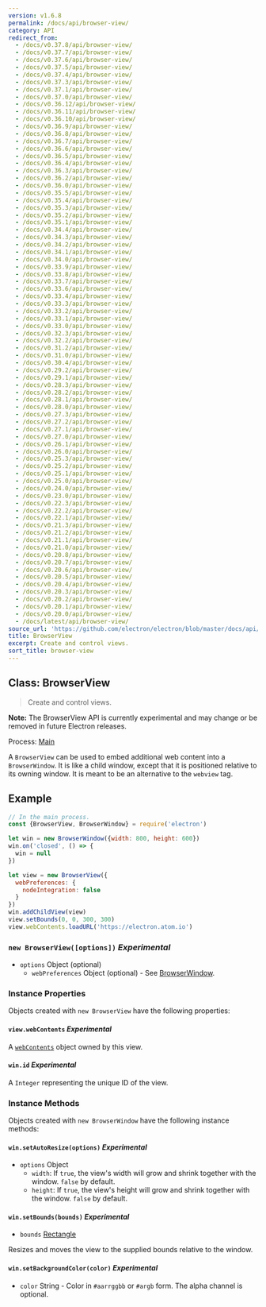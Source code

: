 ```yaml
---
version: v1.6.8
permalink: /docs/api/browser-view/
category: API
redirect_from:
  - /docs/v0.37.8/api/browser-view/
  - /docs/v0.37.7/api/browser-view/
  - /docs/v0.37.6/api/browser-view/
  - /docs/v0.37.5/api/browser-view/
  - /docs/v0.37.4/api/browser-view/
  - /docs/v0.37.3/api/browser-view/
  - /docs/v0.37.1/api/browser-view/
  - /docs/v0.37.0/api/browser-view/
  - /docs/v0.36.12/api/browser-view/
  - /docs/v0.36.11/api/browser-view/
  - /docs/v0.36.10/api/browser-view/
  - /docs/v0.36.9/api/browser-view/
  - /docs/v0.36.8/api/browser-view/
  - /docs/v0.36.7/api/browser-view/
  - /docs/v0.36.6/api/browser-view/
  - /docs/v0.36.5/api/browser-view/
  - /docs/v0.36.4/api/browser-view/
  - /docs/v0.36.3/api/browser-view/
  - /docs/v0.36.2/api/browser-view/
  - /docs/v0.36.0/api/browser-view/
  - /docs/v0.35.5/api/browser-view/
  - /docs/v0.35.4/api/browser-view/
  - /docs/v0.35.3/api/browser-view/
  - /docs/v0.35.2/api/browser-view/
  - /docs/v0.35.1/api/browser-view/
  - /docs/v0.34.4/api/browser-view/
  - /docs/v0.34.3/api/browser-view/
  - /docs/v0.34.2/api/browser-view/
  - /docs/v0.34.1/api/browser-view/
  - /docs/v0.34.0/api/browser-view/
  - /docs/v0.33.9/api/browser-view/
  - /docs/v0.33.8/api/browser-view/
  - /docs/v0.33.7/api/browser-view/
  - /docs/v0.33.6/api/browser-view/
  - /docs/v0.33.4/api/browser-view/
  - /docs/v0.33.3/api/browser-view/
  - /docs/v0.33.2/api/browser-view/
  - /docs/v0.33.1/api/browser-view/
  - /docs/v0.33.0/api/browser-view/
  - /docs/v0.32.3/api/browser-view/
  - /docs/v0.32.2/api/browser-view/
  - /docs/v0.31.2/api/browser-view/
  - /docs/v0.31.0/api/browser-view/
  - /docs/v0.30.4/api/browser-view/
  - /docs/v0.29.2/api/browser-view/
  - /docs/v0.29.1/api/browser-view/
  - /docs/v0.28.3/api/browser-view/
  - /docs/v0.28.2/api/browser-view/
  - /docs/v0.28.1/api/browser-view/
  - /docs/v0.28.0/api/browser-view/
  - /docs/v0.27.3/api/browser-view/
  - /docs/v0.27.2/api/browser-view/
  - /docs/v0.27.1/api/browser-view/
  - /docs/v0.27.0/api/browser-view/
  - /docs/v0.26.1/api/browser-view/
  - /docs/v0.26.0/api/browser-view/
  - /docs/v0.25.3/api/browser-view/
  - /docs/v0.25.2/api/browser-view/
  - /docs/v0.25.1/api/browser-view/
  - /docs/v0.25.0/api/browser-view/
  - /docs/v0.24.0/api/browser-view/
  - /docs/v0.23.0/api/browser-view/
  - /docs/v0.22.3/api/browser-view/
  - /docs/v0.22.2/api/browser-view/
  - /docs/v0.22.1/api/browser-view/
  - /docs/v0.21.3/api/browser-view/
  - /docs/v0.21.2/api/browser-view/
  - /docs/v0.21.1/api/browser-view/
  - /docs/v0.21.0/api/browser-view/
  - /docs/v0.20.8/api/browser-view/
  - /docs/v0.20.7/api/browser-view/
  - /docs/v0.20.6/api/browser-view/
  - /docs/v0.20.5/api/browser-view/
  - /docs/v0.20.4/api/browser-view/
  - /docs/v0.20.3/api/browser-view/
  - /docs/v0.20.2/api/browser-view/
  - /docs/v0.20.1/api/browser-view/
  - /docs/v0.20.0/api/browser-view/
  - /docs/latest/api/browser-view/
source_url: 'https://github.com/electron/electron/blob/master/docs/api/browser-view.md'
title: BrowserView
excerpt: Create and control views.
sort_title: browser-view
---
```




<!--


                                      ::::
                                    :o+//+o:
                                    +o    oo-
                                    :o+//oo/+o/
                                      -::-   -oo:
                                               /s/
                      -::::::::-                :s/  :::--
                  :+oo+////////+:        -:/+oo/ :s:-///++oo+:
                /o+:                -/+oo+/:-     +o-      -:+o:
               /s:              -:+o+/:           -o+         :s/
              -s/            -/oo/:                /s-         +s-
              -s/         -/oo/-                   -s/         /s-
               oo       :+o/-                       oo         oo
               -s/    :oo/                          /s-       /s-
                :s/ :oo:              -::-          /s-      /s:
                  -+o/               /ssss/         :s:    -+o-
                 :o+--               /ssss/         :s:   :o+-
                :s/  +o:              -::-          /s-   --
               -s/    :+o/-                         /s-
               oo       -+o+-                       oo
              -s/         -/oo/-                   -s/
             -+soo+:         -/oo/:                /s-      /oooo+-
             o+   :s:           -:+o+/:-          -o+      /s:  -oo
             oo:--/s:       ::      -:+oo+/:-     -/-      /s/--:o+
              :+++/-        :s:          -:/+ooo++//////++oo//+o+:
                             /s:                --::::::--
                              /s/              /s-
                               :oo:          :oo:
                                 /oo/-    -/oo/
                                   -/+oooo+/-





                   _______  _______  _______  _______  __
                  |       ||       ||       ||       ||  |
                  |  _____||_     _||   _   ||    _  ||  |
                  | |_____   |   |  |  | |  ||   |_| ||  |
                  |_____  |  |   |  |  |_|  ||    ___||__|
                   _____| |  |   |  |       ||   |     __
                  |_______|  |___|  |_______||___|    |__|


    This file is generated automatically, so it should not be edited.

    To make changes, head over to the electron/electron repository:

    https://github.com/electron/electron/blob/master/docs/api/browser-view.md

    Thanks!

-->
## Class: BrowserView

> Create and control views.

**Note:** The BrowserView API is currently experimental and may change or be removed in future Electron releases.

Process: [Main]({{site.baseurl}}/docs/glossary#main-process)

A `BrowserView` can be used to embed additional web content into a `BrowserWindow`. It is like a child window, except that it is positioned relative to its owning window. It is meant to be an alternative to the `webview` tag.

## Example

```javascript
// In the main process.
const {BrowserView, BrowserWindow} = require('electron')

let win = new BrowserWindow({width: 800, height: 600})
win.on('closed', () => {
  win = null
})

let view = new BrowserView({
  webPreferences: {
    nodeIntegration: false
  }
})
win.addChildView(view)
view.setBounds(0, 0, 300, 300)
view.webContents.loadURL('https://electron.atom.io')
```

### `new BrowserView([options])` _Experimental_

*   `options` Object (optional)
    *   `webPreferences` Object (optional) - See [BrowserWindow]({{site.baseurl}}/docs/api/browser-window).

### Instance Properties

Objects created with `new BrowserView` have the following properties:

#### `view.webContents` _Experimental_

A [`webContents`]({{site.baseurl}}/docs/api/web-contents) object owned by this view.

#### `win.id` _Experimental_

A `Integer` representing the unique ID of the view.

### Instance Methods

Objects created with `new BrowserWindow` have the following instance methods:

#### `win.setAutoResize(options)` _Experimental_

*   `options` Object
    *   `width`: If `true`, the view's width will grow and shrink together with the window. `false` by default.
    *   `height`: If `true`, the view's height will grow and shrink together with the window. `false` by default.

#### `win.setBounds(bounds)` _Experimental_

*   `bounds` [Rectangle]({{site.baseurl}}/docs/api/structures/rectangle)

Resizes and moves the view to the supplied bounds relative to the window.

#### `win.setBackgroundColor(color)` _Experimental_

*   `color` String - Color in `#aarrggbb` or `#argb` form. The alpha channel is optional.
